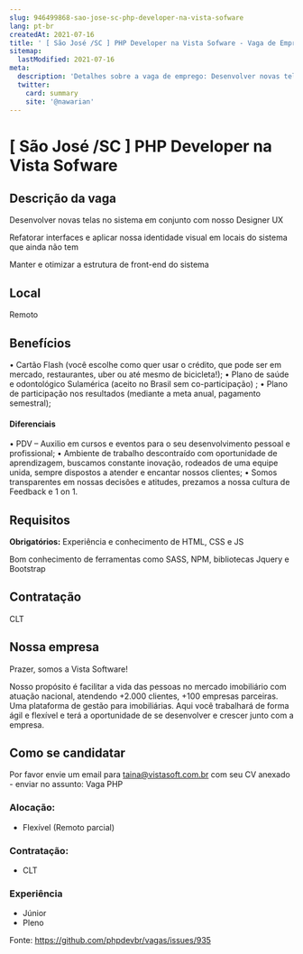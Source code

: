 ```yaml
---
slug: 946499868-sao-jose-sc-php-developer-na-vista-sofware
lang: pt-br
createdAt: 2021-07-16
title: ' [ São José /SC ] PHP Developer na Vista Sofware - Vaga de Emprego'
sitemap:
  lastModified: 2021-07-16
meta:
  description: 'Detalhes sobre a vaga de emprego: Desenvolver novas telas no sistema em conjunto com nosso Designer UX Refatorar interfaces e aplicar nossa identidade visual em locais do sistema que ainda não tem Manter e otimizar a estrutura de front-end do sistema'
  twitter:
    card: summary
    site: '@nawarian'
---
```


#  [ São José /SC ] PHP Developer na Vista Sofware


## Descrição da vaga
Desenvolver novas telas no sistema em conjunto com nosso Designer UX

Refatorar interfaces e aplicar nossa identidade visual em locais do sistema que ainda não tem

Manter e otimizar a estrutura de front-end do sistema


## Local

Remoto 

## Benefícios

 • Cartão Flash (você escolhe como quer usar o crédito, que pode ser em mercado, restaurantes, uber ou até mesmo de bicicleta!);
    • Plano de saúde e odontológico Sulamérica (aceito no Brasil sem co-participação) ;
    • Plano de participação nos resultados (mediante a meta anual, pagamento semestral);
  

#### Diferenciais

  • PDV – Auxilio em cursos e eventos para o seu desenvolvimento pessoal e profissional;
    • Ambiente de trabalho descontraído com oportunidade de aprendizagem, buscamos constante inovação, rodeados de uma equipe unida, sempre dispostos a atender e encantar nossos clientes;
    • Somos transparentes em nossas decisões e atitudes, prezamos a nossa cultura de Feedback e 1 on 1.

## Requisitos

**Obrigatórios:**
Experiência e conhecimento de HTML, CSS e JS

Bom conhecimento de ferramentas como SASS, NPM, bibliotecas Jquery e Bootstrap

## Contratação

CLT
## Nossa empresa

Prazer, somos a Vista Software!

Nosso propósito é facilitar a vida das pessoas no mercado imobiliário com atuação nacional, atendendo +2.000 clientes, +100 empresas parceiras. Uma plataforma de gestão para imobiliárias. Aqui você trabalhará de forma ágil e flexível e terá a oportunidade de se desenvolver e crescer junto com a empresa.


## Como se candidatar

Por favor envie um email para taina@vistasoft.com.br com seu CV anexado - enviar no assunto: Vaga PHP



<!-- Escolha abaixo, apague as que não fizerem sentido: -->
### Alocação:

- Flexível (Remoto parcial)

### Contratação:
- CLT


### Experiência
- Júnior
- Pleno


Fonte: https://github.com/phpdevbr/vagas/issues/935